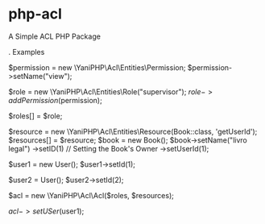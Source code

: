 # php-acl
A Simple ACL PHP Package




. Examples

$permission = new \YaniPHP\Acl\Entities\Permission;
$permission->setName("view");

$role = new \YaniPHP\Acl\Entities\Role("supervisor");
$role->addPermission($permission);

$roles[] = $role;

$resource = new \YaniPHP\Acl\Entities\Resource(Book::class, 'getUserId');
$resources[] = $resource;
$book = new Book();
$book->setName("livro legal")
     ->setID(1)
     // Setting the Book's Owner
     ->setUserId(1);

$user1  = new  User();
$user1->setId(1);

$user2  = User();
$user2->setId(2);


$acl = new \YaniPHP\Acl\Acl($roles, $resources);

$acl->setUSer($user1);


